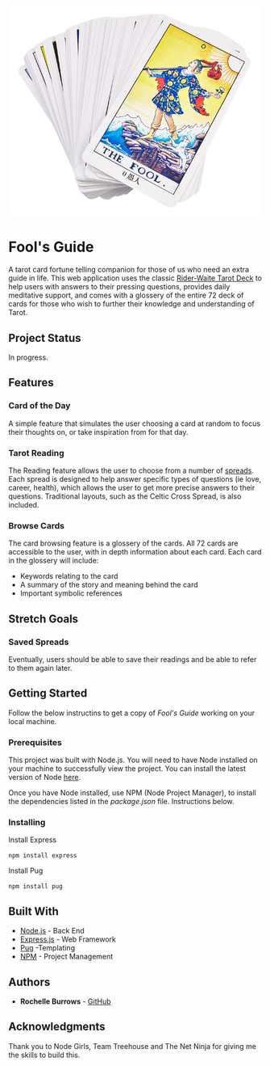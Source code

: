 
![The fool tarot card](public/images/the_fool.png)

# Fool's Guide

A tarot card fortune telling companion for those of us who need an extra guide in life. This web application uses the classic [Rider-Waite Tarot Deck](http://www.aeclectic.net/tarot/cards/rider-waite/) to help users with answers to their pressing questions, provides daily meditative support, and comes with a glossery of the entire 72 deck of cards for those who wish to further their knowledge and understanding of Tarot. 

## Project Status

In progress. 

## Features

### Card of the Day

A simple feature that simulates the user choosing a card at random to focus their thoughts on, or take inspiration from for that day. 

### Tarot Reading 

The Reading feature allows the user to choose from a number of [spreads](https://www.learnreligions.com/tarot-card-spreads-2562807). Each spread is designed to help answer specific types of questions (ie love, career, health), which allows the user to get more precise answers to their questions. Traditional layouts, such as the Celtic Cross Spread, is also included.  

### Browse Cards 

The card browsing feature is a glossery of the cards. All 72 cards are accessible to the user, with in depth information about each card. Each card in the glossery will include: 

- Keywords relating to the card
- A summary of the story and meaning behind the card
- Important symbolic references

## Stretch Goals 

### Saved Spreads 

Eventually, users should be able to save their readings and be able to refer to them again later. 

## Getting Started

Follow the below instructins to get a copy of *Fool's Guide* working on your local machine. 

### Prerequisites

This project was built with Node.js. You will need to have Node installed on your machine to successfully view the project. You can install the latest version of Node [here](https://nodejs.org/en/download/).

Once you have Node installed, use NPM (Node Project Manager), to install the dependencies listed in the _package.json_ file. Instructions below.

### Installing

Install Express

```
npm install express
```

Install Pug

```
npm install pug
```

## Built With

* [Node.js](https://nodejs.org/en/) - Back End 
* [Express.js](https://expressjs.com/) - Web Framework
* [Pug](https://pugjs.org/api/getting-started.html) -Templating
* [NPM](https://www.npmjs.com) - Project Management

## Authors

* **Rochelle Burrows** - [GitHub](https://github.com/rochelleLB)

## Acknowledgments

Thank you to Node Girls, Team Treehouse and The Net Ninja for giving me the skills to build this. 

